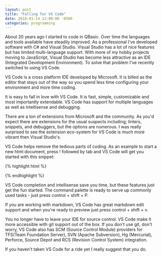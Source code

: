 ```yaml
---
layout: post
title: "Falling for VS Code"
date: 2018-01-14 12:00:00 -0500
categories: programming
---
```


About 20 years ago I started to code in QBasic. Over time the languages and tools available have steadily improved. As a professional I've developed software with C# and Visual Studio. Visual Studio has a lot of nice features but has limited multi-language support. With more of my hobby projects moving to JavaScript, Visual Studio has become less attractive as an IDE (Integrated Development Environment). To solve that problem I've recently switched to using VS Code. 

VS Code is a cross platform IDE developed by Microsoft. It is billed as the editor that stays out of the way so you spend less time configuring your environment and more time coding. 

It is easy to fall in love with VS Code. It is fast, simple, customizable and most importantly extendable. VS Code has support for multiple languages as well as intellisense and debugging. 

There are a ton of extensions from Microsoft and the community. As you'd expect there are extensions for the usual suspects including; linters, snippets, and debuggers, but the options are numerous. I was really surprised to see the extension eco-system for VS Code is much more vibrant then Visual Studio's.

VS Code helps remove the tedious parts of coding. As an example to start a new html document, press ! followed by tab and VS Code will get you started with this snippet:

{% highlight html %}
<!DOCTYPE html>
<html lang="en">
<head>
    <meta charset="UTF-8">
    <meta name="viewport" content="width=device-width, initial-scale=1.0">
    <meta http-equiv="X-UA-Compatible" content="ie=edge">
    <title>Document</title>
</head>
<body>
    
</body>
</html>
{% endhighlight %}

VS Code completion and intellisense save you time, but these features just get the fun started. The command palette is ready to serve up commonly used tasks - just press control + shift + P. 

If you are working with markdown, VS Code has great markdown edit support and when you're ready to preview just press control + shift + v. 

You no longer have to leave your IDE for source control. VS Code make it more accessible with git support out of the box. If you don't use git, don't worry, VS Code also has SCM (Source Control Module) providers for TFS(Team Foundation Server), SVN (Apache Subversion), Hg (Mercurial), Perforce, Source Depot and RCS (Revision Control System) integration.

If you haven't taken VS Code for a ride yet I really suggest that you do.